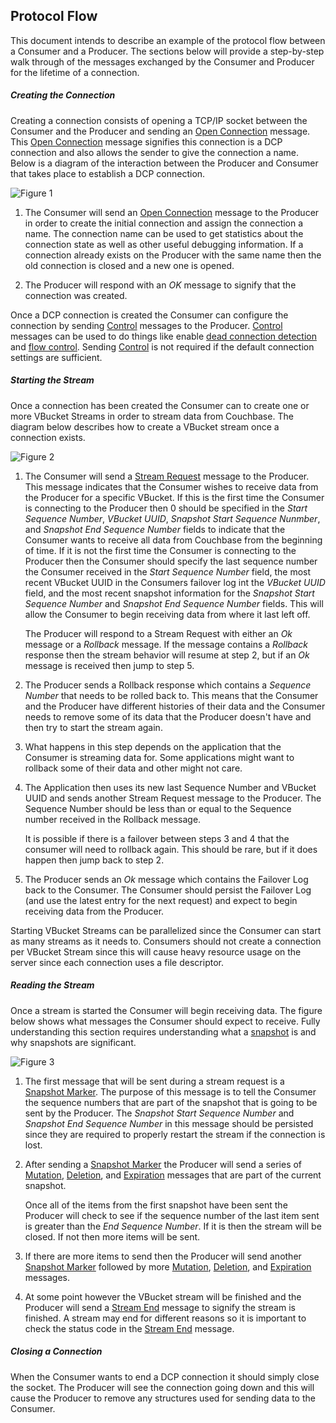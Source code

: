 ## Protocol Flow

This document intends to describe an example of the protocol flow between a Consumer and a Producer. The sections below will provide a step-by-step walk through of the messages exchanged by the Consumer and Producer for the lifetime of a connection.

##### Creating the Connection

Creating a connection consists of opening a TCP/IP socket between the Consumer and the Producer and sending an [Open Connection](commands/open-connection.md) message. This [Open Connection](commands/open-connection.md) message signifies this connection is a DCP connection and also allows the sender to give the connection a name. Below is a diagram of the interaction between the Producer and Consumer that takes place to establish a DCP connection.

![Figure 1](../images/upr_session_1.jpg)

1. The Consumer will send an [Open Connection](commands/open-connection.md) message to the Producer in order to create the initial connection and assign the connection a name. The connection name can be used to get statistics about the connection state as well as other useful debugging information. If a connection already exists on the Producer with the same name then the old connection is closed and a new one is opened.

2. The Producer will respond with an *OK* message to signify that the connection was created.

Once a DCP connection is created the Consumer can configure the connection by sending [Control](commands/control.md) messages to the Producer. [Control](commands/control.md) messages can be used to do things like enable [dead connection detection](dead-connections.md) and [flow control](flow-control.md). Sending [Control](commands/control.md) is not required if the default connection settings are sufficient.

##### Starting the Stream

Once a connection has been created the Consumer can to create one or more VBucket Streams in order to stream data from Couchbase. The diagram below describes how to create a VBucket stream once a connection exists.

![Figure 2](../images/upr_session_2.jpg)

1. The Consumer will send a [Stream Request](commands/stream-request.md) message to the Producer. This message indicates that the Consumer wishes to receive data from the Producer for a specific VBucket. If this is the first time the Consumer is connecting to the Producer then 0 should be specified in the *Start Sequence Number*, *VBucket UUID*, *Snapshot Start Sequence Nunmber*, and *Snapshot End Sequence Number* fields to indicate that the Consumer wants to receive all data from Couchbase from the beginning of time. If it is not the first time the Consumer is connecting to the Producer then the Consumer should specify the last sequence number the Consumer received in the *Start Sequence Number* field, the most recent VBucket UUID in the Consumers failover log int the *VBucket UUID* field, and the most recent snapshot information for the *Snapshot Start Sequence Number* and *Snapshot End Sequence Number* fields. This will allow the Consumer to begin receiving data from where it last left off.

	The Producer will respond to a Stream Request with either an *Ok* message or a *Rollback* message. If the message contains a *Rollback* response then the stream behavior will resume at step 2, but if an *Ok* message is received then jump to step 5.

2. The Producer sends a Rollback response which contains a *Sequence Number* that needs to be rolled back to. This means that the Consumer and the Producer have different histories of their data and the Consumer needs to remove some of its data that the Producer doesn't have and then try to start the stream again.

3. What happens in this step depends on the application that the Consumer is streaming data for. Some applications might want to rollback some of their data and other might not care.

4. The Application then uses its new last Sequence Number and VBucket UUID and sends another Stream Request message to the Producer. The Sequence Number should be less than or equal to the Sequence number received in the Rollback message.

	It is possible if there is a failover between steps 3 and 4 that the consumer will need to rollback again. This should be rare, but if it does happen then jump back to step 2.

5. The Producer sends an *Ok* message which contains the Failover Log back to the Consumer. The Consumer should persist the Failover Log (and use the latest entry for the next request) and expect to begin receiving data from the Producer.

Starting VBucket Streams can be parallelized since the Consumer can start as many streams as it needs to. Consumers should not create a connection per VBucket Stream since this will cause heavy resource usage on the server since each connection uses a file descriptor.

##### Reading the Stream

Once a stream is started the Consumer will begin receiving data. The figure below shows what messages the Consumer should expect to receive. Fully understanding this section requires understanding what a [snapshot]() is and why snapshots are significant.

![Figure 3](../images/upr_session_3.jpg)

1. The first message that will be sent during a stream request is a [Snapshot Marker](commands/snapshot-marker.md). The purpose of this message is to tell the Consumer the sequence numbers that are part of the snapshot that is going to be sent by the Producer. The *Snapshot Start Sequence Number* and *Snapshot End Sequence Number* in this message should be persisted since they are required to properly restart the stream if the connection is lost.

2. After sending a [Snapshot Marker](commands/snapshot-marker.md) the Producer will send a series of [Mutation](commands/mutation.md), [Deletion](commands/deletion.md), and [Expiration](commands/expiration.md) messages that are part of the current snapshot.


	Once all of the items from the first snapshot have been sent the Producer will check to see if the sequence number of the last item sent is greater than the *End Sequence Number*. If it is then the stream will be closed. If not then more items will be sent.

3. If there are more items to send then the Producer will send another [Snapshot Marker](commands/snapshot-marker.md) followed by more [Mutation](commands/mutation.md), [Deletion](commands/deletion.md), and [Expiration](commands/expiration.md) messages.

4. At some point however the VBucket stream will be finished and the Producer will send a [Stream End](commands/stream-end.md) message to signify the stream is finished. A stream may end for different reasons so it is important to check the status code in the [Stream End](commands/stream-end.md) message.


##### Closing a Connection

When the Consumer wants to end a DCP connection it should simply close the socket. The Producer will see the connection going down and this will cause the Producer to remove any structures used for sending data to the Consumer.
